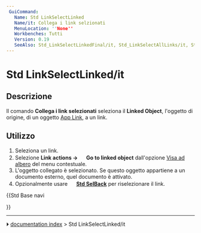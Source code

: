 ```yaml
---
 GuiCommand:
   Name: Std LinkSelectLinked
   Name/it: Collega i link selzionati
   MenuLocation: ''None''
   Workbenches: Tutti
   Version: 0.19
   SeeAlso: Std_LinkSelectLinkedFinal/it, Std_LinkSelectAllLinks/it, Std_SelBack/it, Std_SelForward/it
---
```


# Std LinkSelectLinked/it

## Descrizione

Il comando **Collega i link selezionati** seleziona il **Linked Object**, l\'oggetto di origine, di un oggetto [App Link](App_Link/it.md), a un link.

## Utilizzo

1.  Seleziona un link.
2.  Selezione **Link actions → <img src="images/Std_LinkSelectLinked.svg" width=16px> Go to linked object** dall\'opzione [Visa ad albero](Tree_view/it.md) del menu contestuale.
3.  L\'oggetto collegato è selezionato. Se questo oggetto appartiene a un documento esterno, quel documento è attivato.
4.  Opzionalmente usare **<img src="images/Std_SelBack.svg" width=16px> [Std SelBack](Std_SelBack/it.md)** per riselezionare il link.





{{Std Base navi

}}



---
⏵ [documentation index](../README.md) > Std LinkSelectLinked/it

